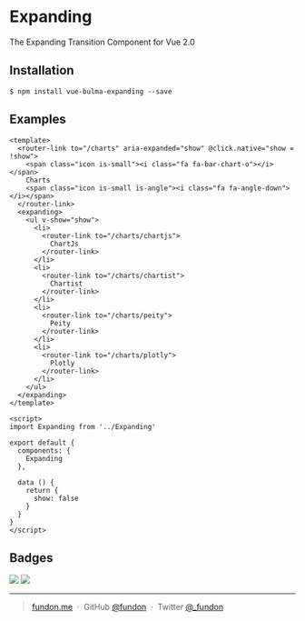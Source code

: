 # Expanding

The Expanding Transition Component for Vue 2.0

## Installation

```
$ npm install vue-bulma-expanding --save
```

## Examples

```vue
<template>
  <router-link to="/charts" aria-expanded="show" @click.native="show = !show">
    <span class="icon is-small"><i class="fa fa-bar-chart-o"></i></span>
    Charts
    <span class="icon is-small is-angle"><i class="fa fa-angle-down"></i></span>
  </router-link>
  <expanding>
    <ul v-show="show">
      <li>
        <router-link to="/charts/chartjs">
          ChartJs
        </router-link>
      </li>
      <li>
        <router-link to="/charts/chartist">
          Chartist
        </router-link>
      </li>
      <li>
        <router-link to="/charts/peity">
          Peity
        </router-link>
      </li>
      <li>
        <router-link to="/charts/plotly">
          Plotly
        </router-link>
      </li>
    </ul>
  </expanding>
</template>

<script>
import Expanding from '../Expanding'

export default {
  components: {
    Expanding
  },

  data () {
    return {
      show: false
    }
  }
}
</script>
```

## Badges

![](https://img.shields.io/badge/license-MIT-blue.svg)
![](https://img.shields.io/badge/status-stable-green.svg)

---

> [fundon.me](https://fundon.me) &nbsp;&middot;&nbsp;
> GitHub [@fundon](https://github.com/fundon) &nbsp;&middot;&nbsp;
> Twitter [@_fundon](https://twitter.com/_fundon)

